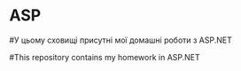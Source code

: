 # ASP

#У цьому сховищі присутні мої домашні роботи з ASP.NET

#This repository contains my homework in ASP.NET
